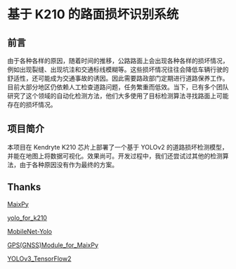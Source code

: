 # 基于 K210 的路面损坏识别系统

## 前言

由于各种各样的原因，随着时间的推移，公路路面上会出现各种各样的损坏情况，例如出现裂缝、出现坑洼和交通标线模糊等。这些损坏情况往往会降低车辆行驶的舒适性，还可能成为交通事故的诱因。因此需要路政部门定期进行道路保养工作。目前大部分地区仍依赖人工检查道路问题，任务繁重而低效。当下，已有多个团队研究了这个领域的自动化检测方法，他们大多使用了目标检测算法寻找路面上可能存在的损坏情况。

## 项目简介

本项目在 Kendryte K210 芯片上部署了一个基于 YOLOv2 的道路损坏检测模型，并能在地图上将数据可视化。效果尚可。开发过程中，我们还尝试过其他的检测算法，由于各种原因没有作为最终的方案。

## Thanks

[MaixPy](https://github.com/sipeed/MaixPy)

[yolo_for_k210](https://github.com/TonyZ1Min/yolo-for-k210)

[MobileNet-Yolo](https://github.com/dog-qiuqiu/MobileNet-Yolo)

[GPS\(GNSS\)Module_for_MaixPy](https://github.com/Liuyufanlyf/GPS-GNSS-_Module_for_MaixPy)

[YOLOv3_TensorFlow2](https://github.com/calmisential/YOLOv3_TensorFlow2)